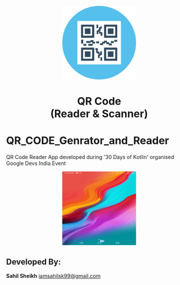 
<p align="center">
    <a>
    <img src="QR_COde.png" width="200" height="200"/>
    </a>
    <h1 align="center">QR Code <br> (Reader & Scanner)</h1>
</p>

# QR_CODE_Genrator_and_Reader
QR Code Reader App developed during '30 Days of Kotlin'  organised Google Devs India Event

<p align="center">
    <a>
    <img src="output.gif" width="200" height="200"/>
    </a>
</p>


## Developed By:

**Sahil Sheikh**
iamsahilsk99@gmail.com
